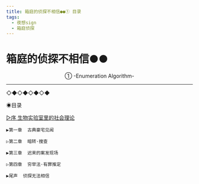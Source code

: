 ```yaml
---
title: 箱庭的侦探不相信●●① 目录
tags:
  - 夜想sign
  - 箱庭侦探
---
```


# 箱庭的侦探不相信●●
<center>①  -Enumeration Algorithm-</center>


---
◇◆◇◆◇◆◇◆

◉目录


[▷序  生物实验室里的社会理论](https://luciasnote.space/_posts/2020-10-31-%E7%AE%B1%E4%BE%A61-%E5%BA%8F/)

    ▶第一章  古典豪宅见闻

    ▷第二章  暗转·搜查

    ▶第三章  迟来的案发现场

    ▷第四章  穷举法·有罪推定

    ▶尾声  侦探无法相信 
